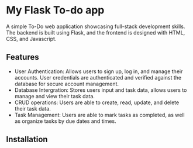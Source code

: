 # My Flask To-do app

A simple To-Do web application showcasing full-stack development skills. The backend is built using Flask, and the frontend is designed with HTML, CSS, and Javascript. 

## Features
- User Authentication: Allows users to sign up, log in, and manage their accounts. User credentials are authenticated and verified against the database for secure account management. 
- Database Intergration: Stores users input and task data, allows users to manage and view their task data.
- CRUD operations: Users are able to create, read, update, and delete their task data.
- Task Management: Users are able to mark tasks as completed, as well as organize tasks by due dates and times. 

## Installation